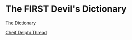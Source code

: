 The FIRST Devil's Dictionary
========
[The Dictionary](dictionary.md)

[Cheif Delphi Thread](http://www.chiefdelphi.com/forums/showthread.php?t=137915)


